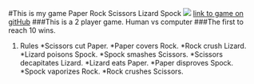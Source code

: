 #This is my game Paper Rock Scissors Lizard Spock
![](images.sheldon.png)
[link to game on gitHub](https://github.com/keosykhao/paper_rock_scissors_lizard_spock.git)
###This is a 2 player game. Human vs computer
###The first to reach 10 wins.

1. Rules
    *Scissors cut Paper.
    *Paper covers Rock.
    *Rock crush Lizard.
    *Lizard poisons Spock.
    *Spock smashes Scissors.
    *Scissors decapitates Lizard.
    *Lizard eats Paper.
    *Paper disproves Spock.
    *Spock vaporizes Rock.
    *Rock crushes Scissors.